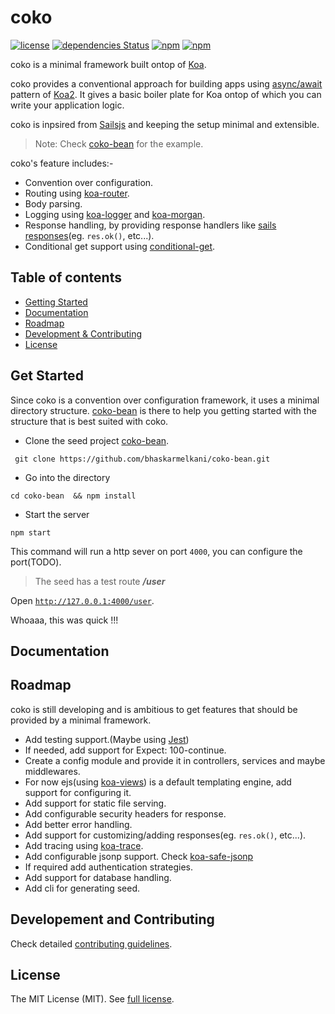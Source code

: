 # coko
[![license](https://img.shields.io/npm/l/koco.svg)](https://github.com/bhaskarmelkani/coko/blob/master/LICENSE)
[![dependencies Status](https://david-dm.org/bhaskarmelkani/coko/status.svg)](https://david-dm.org/bhaskarmelkani/coko)
[![npm](https://img.shields.io/npm/v/coko.svg)](https://www.npmjs.com/package/coko)
[![npm](https://img.shields.io/npm/dw/coko.svg)](https://www.npmjs.com/package/coko)


coko is a minimal framework built ontop of [Koa](https://github.com/koajs/koa).

coko provides a conventional approach for building apps using [async/await](https://github.com/koajs/koa#async-functions-node-v76) pattern of [Koa2](https://github.com/koajs/koa).
It gives a basic boiler plate for Koa ontop of which you can write your application logic.

coko is inpsired from [Sailsjs](https://sailsjs.com/) and keeping the setup minimal and extensible.

> Note: Check [coko-bean](https://github.com/bhaskarmelkani/coko-bean) for the example.


coko's feature includes:-
* Convention over configuration.
* Routing using [koa-router](https://github.com/alexmingoia/koa-router).
* Body parsing.
* Logging using [koa-logger](https://github.com/koajs/logger) and [koa-morgan](https://github.com/koa-modules/morgan).
* Response handling, by providing response handlers like [sails responses](https://sailsjs.com/documentation/reference/response-res)(eg. `res.ok()`, etc...).
* Conditional get support using [conditional-get](https://github.com/koajs/conditional-get).

## Table of contents

* [Getting Started](#get-started)
* [Documentation](#documentation)
* [Roadmap](#roadmap)
* [Development & Contributing](#)
* [License](#license)


## <a name="get-started"></a> Get Started

Since coko is a convention over configuration framework, it uses a minimal directory structure.
[coko-bean](https://github.com/bhaskarmelkani/coko-bean) is there to help you getting started with the structure that is best suited with coko.

* Clone the seed project [coko-bean](https://github.com/bhaskarmelkani/coko-bean).

` git clone https://github.com/bhaskarmelkani/coko-bean.git`
* Go into the directory

`cd coko-bean  && npm install`

* Start the server

`npm start`

This command will run a http sever on port `4000`, you can configure the port(TODO).

> The seed has a test route ***/user***

Open [`http://127.0.0.1:4000/user`](http://127.0.0.1:4000/user).

Whoaaa, this was quick !!!


## <a name="documentation"></a> Documentation


## <a name="roadmap"></a> Roadmap

coko is still developing and is ambitious to get features that should be provided by a minimal framework.

* Add testing support.(Maybe using [Jest](https://github.com/facebook/jest))
* If needed, add support for Expect: 100-continue.
* Create a config module and provide it in controllers, services and maybe middlewares.
* For now ejs(using [koa-views](https://github.com/queckezz/koa-views)) is a default templating engine, add support for configuring it.
* Add support for static file serving.
* Add configurable security headers for response.
* Add better error handling.
* Add support for customizing/adding responses(eg. `res.ok()`, etc...).
* Add tracing using [koa-trace](https://github.com/koajs/trace).
* Add configurable jsonp support. Check [koa-safe-jsonp](https://github.com/koajs/koa-safe-jsonp)
* If required add authentication strategies.
* Add support for database handling.
* Add cli for generating seed.

## <a name="developement-&-contributing"></a> Developement and Contributing

Check detailed [contributing guidelines](./CONTRIBUTING.md).

## <a name="license"></a> License

The MIT License (MIT). See [full license](./LICENSE).


